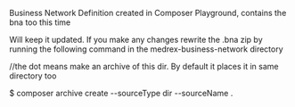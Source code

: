 Business Network Definition created in Composer Playground, contains the bna too this time

Will keep it updated.
If you make any changes rewrite the .bna zip by running the following command in the medrex-business-network directory

//the dot means make an archive of this dir. By default it places it in same directory too


$ composer archive create --sourceType dir --sourceName .

